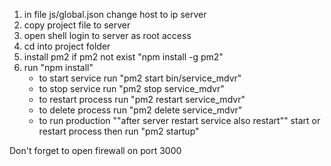 1. in file js/global.json change host to ip server
2. copy project file to server
3. open shell login to server as root access
4. cd into project folder
5. install pm2 if pm2 not exist "npm install -g pm2"
6. run "npm install"
    - to start service run "pm2 start bin/service_mdvr"
    - to stop service run "pm2 stop service_mdvr"
    - to restart process run "pm2 restart service_mdvr"
    - to delete process run "pm2 delete service_mdvr"
    - to run production ""after server restart service also restart"" start or restart process then run "pm2 startup"

Don't forget to open firewall on port 3000
